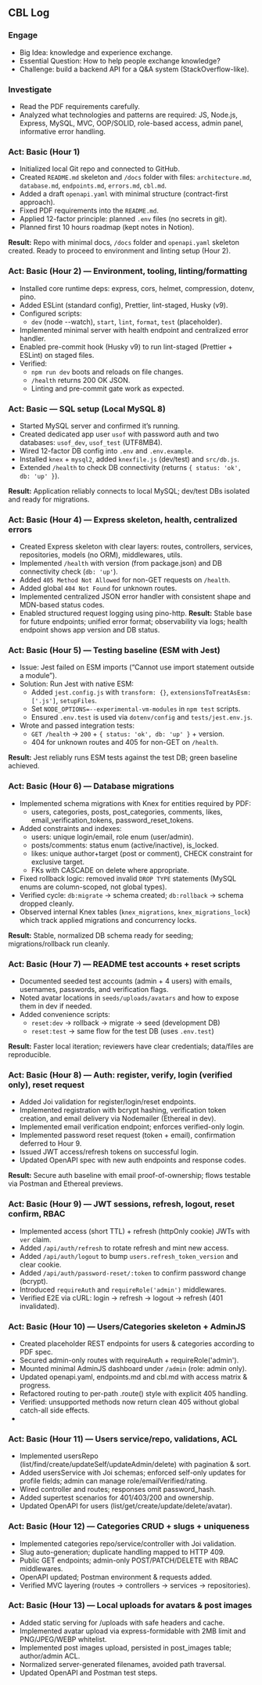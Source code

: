 ## CBL Log

### Engage

- Big Idea: knowledge and experience exchange.
- Essential Question: How to help people exchange knowledge?
- Challenge: build a backend API for a Q&A system (StackOverflow-like).

### Investigate

- Read the PDF requirements carefully.
- Analyzed what technologies and patterns are required: JS, Node.js, Express, MySQL, MVC, OOP/SOLID, role-based access, admin panel, informative error handling.

### Act: Basic (Hour 1)

- Initialized local Git repo and connected to GitHub.
- Created `README.md` skeleton and `/docs` folder with files: `architecture.md`, `database.md`, `endpoints.md`, `errors.md`, `cbl.md`.
- Added a draft `openapi.yaml` with minimal structure (contract-first approach).
- Fixed PDF requirements into the `README.md`.
- Applied 12-factor principle: planned `.env` files (no secrets in git).
- Planned first 10 hours roadmap (kept notes in Notion).

**Result:** Repo with minimal docs, `/docs` folder and `openapi.yaml` skeleton created. Ready to proceed to environment and linting setup (Hour 2).

### Act: Basic (Hour 2) — Environment, tooling, linting/formatting

- Installed core runtime deps: express, cors, helmet, compression, dotenv, pino.
- Added ESLint (standard config), Prettier, lint-staged, Husky (v9).
- Configured scripts:
  - `dev` (node --watch), `start`, `lint`, `format`, `test` (placeholder).
- Implemented minimal server with health endpoint and centralized error handler.
- Enabled pre-commit hook (Husky v9) to run lint-staged (Prettier + ESLint) on staged files.
- Verified:
  - `npm run dev` boots and reloads on file changes.
  - `/health` returns 200 OK JSON.
  - Linting and pre-commit gate work as expected.

### Act: Basic — SQL setup (Local MySQL 8)

- Started MySQL server and confirmed it’s running.
- Created dedicated app user `usof` with password auth and two databases: `usof_dev`, `usof_test` (UTF8MB4).
- Wired 12-factor DB config into `.env` and `.env.example`.
- Installed `knex` + `mysql2`, added `knexfile.js` (dev/test) and `src/db.js`.
- Extended `/health` to check DB connectivity (returns `{ status: 'ok', db: 'up' }`).

**Result:** Application reliably connects to local MySQL; dev/test DBs isolated and ready for migrations.

### Act: Basic (Hour 4) — Express skeleton, health, centralized errors

- Created Express skeleton with clear layers: routes, controllers, services, repositories, models (no ORM), middlewares, utils.
- Implemented `/health` with version (from package.json) and DB connectivity check (`db: 'up'`).
- Added `405 Method Not Allowed` for non-GET requests on `/health`.
- Added global `404 Not Found` for unknown routes.
- Implemented centralized JSON error handler with consistent shape and MDN-based status codes.
- Enabled structured request logging using pino-http.
  **Result:** Stable base for future endpoints; unified error format; observability via logs; health endpoint shows app version and DB status.

### Act: Basic (Hour 5) — Testing baseline (ESM with Jest)

- Issue: Jest failed on ESM imports (“Cannot use import statement outside a module”).
- Solution: Run Jest with native ESM:
  - Added `jest.config.js` with `transform: {}`, `extensionsToTreatAsEsm: ['.js']`, `setupFiles`.
  - Set `NODE_OPTIONS=--experimental-vm-modules` in `npm test` scripts.
  - Ensured `.env.test` is used via `dotenv/config` and `tests/jest.env.js`.
- Wrote and passed integration tests:
  - `GET /health` → `200` + `{ status: 'ok', db: 'up' }` + version.
  - 404 for unknown routes and 405 for non-GET on `/health`.

**Result:** Jest reliably runs ESM tests against the test DB; green baseline achieved.

### Act: Basic (Hour 6) — Database migrations

- Implemented schema migrations with Knex for entities required by PDF:
  - users, categories, posts, post_categories, comments, likes, email_verification_tokens, password_reset_tokens.
- Added constraints and indexes:
  - users: unique login/email, role enum (user/admin).
  - posts/comments: status enum (active/inactive), is_locked.
  - likes: unique author+target (post or comment), CHECK constraint for exclusive target.
  - FKs with CASCADE on delete where appropriate.
- Fixed rollback logic: removed invalid `DROP TYPE` statements (MySQL enums are column-scoped, not global types).
- Verified cycle: `db:migrate` → schema created; `db:rollback` → schema dropped cleanly.
- Observed internal Knex tables (`knex_migrations`, `knex_migrations_lock`) which track applied migrations and concurrency locks.

**Result:** Stable, normalized DB schema ready for seeding; migrations/rollback run cleanly.

### Act: Basic (Hour 7) — README test accounts + reset scripts

- Documented seeded test accounts (admin + 4 users) with emails, usernames, passwords, and verification flags.
- Noted avatar locations in `seeds/uploads/avatars` and how to expose them in dev if needed.
- Added convenience scripts:
  - `reset:dev` → rollback → migrate → seed (development DB)
  - `reset:test` → same flow for the test DB (uses `.env.test`)

**Result:** Faster local iteration; reviewers have clear credentials; data/files are reproducible.

### Act: Basic (Hour 8) — Auth: register, verify, login (verified only), reset request

- Added Joi validation for register/login/reset endpoints.
- Implemented registration with bcrypt hashing, verification token creation, and email delivery via Nodemailer (Ethereal in dev).
- Implemented email verification endpoint; enforces verified-only login.
- Implemented password reset request (token + email), confirmation deferred to Hour 9.
- Issued JWT access/refresh tokens on successful login.
- Updated OpenAPI spec with new auth endpoints and response codes.

**Result:** Secure auth baseline with email proof-of-ownership; flows testable via Postman and Ethereal previews.

### Act: Basic (Hour 9) — JWT sessions, refresh, logout, reset confirm, RBAC

- Implemented access (short TTL) + refresh (httpOnly cookie) JWTs with `ver` claim.
- Added `/api/auth/refresh` to rotate refresh and mint new access.
- Added `/api/auth/logout` to bump `users.refresh_token_version` and clear cookie.
- Added `/api/auth/password-reset/:token` to confirm password change (bcrypt).
- Introduced `requireAuth` and `requireRole('admin')` middlewares.
- Verified E2E via cURL: login → refresh → logout → refresh (401 invalidated).

### Act: Basic (Hour 10) — Users/Categories skeleton + AdminJS

- Created placeholder REST endpoints for users & categories according to PDF spec.
- Secured admin-only routes with requireAuth + requireRole('admin').
- Mounted minimal AdminJS dashboard under `/admin` (role: admin only).
- Updated openapi.yaml, endpoints.md and cbl.md with access matrix & progress.
- Refactored routing to per-path .route() style with explicit 405 handling.
- Verified: unsupported methods now return clean 405 without global catch-all side effects.
-

### Act: Basic (Hour 11) — Users service/repo, validations, ACL

- Implemented usersRepo (list/find/create/updateSelf/updateAdmin/delete) with pagination & sort.
- Added usersService with Joi schemas; enforced self-only updates for profile fields; admin can manage role/emailVerified/rating.
- Wired controller and routes; responses omit password_hash.
- Added supertest scenarios for 401/403/200 and ownership.
- Updated OpenAPI for users (list/get/create/update/delete/avatar).

### Act: Basic (Hour 12) — Categories CRUD + slugs + uniqueness

- Implemented categories repo/service/controller with Joi validation.
- Slug auto-generation; duplicate handling mapped to HTTP 409.
- Public GET endpoints; admin-only POST/PATCH/DELETE with RBAC middlewares.
- OpenAPI updated; Postman environment & requests added.
- Verified MVC layering (routes → controllers → services → repositories).

### Act: Basic (Hour 13) — Local uploads for avatars & post images

- Added static serving for /uploads with safe headers and cache.
- Implemented avatar upload via express-formidable with 2MB limit and PNG/JPEG/WEBP whitelist.
- Implemented post images upload, persisted in post_images table; author/admin ACL.
- Normalized server-generated filenames, avoided path traversal.
- Updated OpenAPI and Postman test steps.

